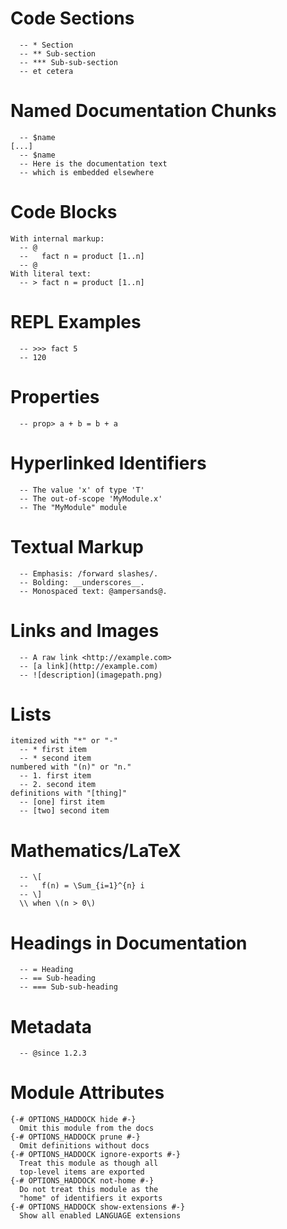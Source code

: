 # Code Sections

```
  -- * Section
  -- ** Sub-section
  -- *** Sub-sub-section
  -- et cetera
```

# Named Documentation Chunks

```
  -- $name
[...]
  -- $name
  -- Here is the documentation text
  -- which is embedded elsewhere
```

# Code Blocks

```
With internal markup:
  -- @
  --   fact n = product [1..n]
  -- @
With literal text:
  -- > fact n = product [1..n]
```

# REPL Examples

```
  -- >>> fact 5
  -- 120
```

# Properties

```
  -- prop> a + b = b + a
```

# Hyperlinked Identifiers

```
  -- The value 'x' of type 'T'
  -- The out-of-scope 'MyModule.x'
  -- The "MyModule" module
```

# Textual Markup

```
  -- Emphasis: /forward slashes/.
  -- Bolding: __underscores__.
  -- Monospaced text: @ampersands@.
```

# Links and Images

```
  -- A raw link <http://example.com>
  -- [a link](http://example.com)
  -- ![description](imagepath.png)
```

# Lists

```
itemized with "*" or "-"
  -- * first item
  -- * second item
numbered with "(n)" or "n."
  -- 1. first item
  -- 2. second item
definitions with "[thing]"
  -- [one] first item
  -- [two] second item
```

# Mathematics/LaTeX

```
  -- \[
  --   f(n) = \Sum_{i=1}^{n} i
  -- \]
  \\ when \(n > 0\)
```

# Headings in Documentation

```
  -- = Heading
  -- == Sub-heading
  -- === Sub-sub-heading
```

# Metadata

```
  -- @since 1.2.3
```

# Module Attributes

```
{-# OPTIONS_HADDOCK hide #-}
  Omit this module from the docs
{-# OPTIONS_HADDOCK prune #-}
  Omit definitions without docs
{-# OPTIONS_HADDOCK ignore-exports #-}
  Treat this module as though all
  top-level items are exported
{-# OPTIONS_HADDOCK not-home #-}
  Do not treat this module as the
  "home" of identifiers it exports
{-# OPTIONS_HADDOCK show-extensions #-}
  Show all enabled LANGUAGE extensions
```
